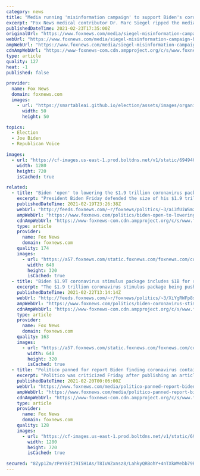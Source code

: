 ```yaml
---
category: news
title: "Media running 'misinformation campaign' to support Biden's coronavirus response: Siegel"
excerpt: "Fox News medical contributor Dr. Marc Siegel ripped the media on Tuesday for running a \"misinformation campaign\" and holding President Joe Biden and Former President Donald Trump to different standard"
publishedDateTime: 2021-02-23T17:35:00Z
originalUrl: "https://www.foxnews.com/media/siegel-misinformation-campaign-biden-trump-coronavirus-response"
webUrl: "https://www.foxnews.com/media/siegel-misinformation-campaign-biden-trump-coronavirus-response"
ampWebUrl: "https://www.foxnews.com/media/siegel-misinformation-campaign-biden-trump-coronavirus-response.amp"
cdnAmpWebUrl: "https://www-foxnews-com.cdn.ampproject.org/c/s/www.foxnews.com/media/siegel-misinformation-campaign-biden-trump-coronavirus-response.amp"
type: article
quality: 127
heat: -1
published: false

provider:
  name: Fox News
  domain: foxnews.com
  images:
    - url: "https://smartableai.github.io/election/assets/images/organizations/foxnews.com-50x50.jpg"
      width: 50
      height: 50

topics:
  - Election
  - Joe Biden
  - Republican Voice

images:
  - url: "https://cf-images.us-east-1.prod.boltdns.net/v1/static/694940094001/695da98a-70c0-49e2-90b2-2a02274119b1/f381a748-d0a9-40b2-8d42-d34f00f7a9a6/1280x720/match/image.jpg"
    width: 1280
    height: 720
    isCached: true

related:
  - title: "Biden 'open' to lowering the $1.9 trillion coronavirus package price tag"
    excerpt: "President Biden Friday defended the size of his $1.9 trillion coronavirus relief package even as he signaled to critics he'd be willing to make some trims to win their support. "
    publishedDateTime: 2021-02-19T23:26:38Z
    webUrl: "http://feeds.foxnews.com/~r/foxnews/politics/~3/ai3fUiWSmzo/biden-open-to-lowering-the-1-9t-coronavirus-package-price-tag"
    ampWebUrl: "https://www.foxnews.com/politics/biden-open-to-lowering-the-1-9t-coronavirus-package-price-tag.amp"
    cdnAmpWebUrl: "https://www-foxnews-com.cdn.ampproject.org/c/s/www.foxnews.com/politics/biden-open-to-lowering-the-1-9t-coronavirus-package-price-tag.amp"
    type: article
    provider:
      name: Fox News
      domain: foxnews.com
    quality: 174
    images:
      - url: "https://a57.foxnews.com/static.foxnews.com/foxnews.com/content/uploads/2021/02/640/320/AP21050716058409.jpg?ve=1&tl=1"
        width: 640
        height: 320
        isCached: true
  - title: "Biden $1.9T coronavirus stimulus package includes $1B for racial justice provisions for farmers"
    excerpt: "The $1.9 trillion coronavirus stimulus package being pushed by President Biden puts more than $1 billion toward \"socially disadvantaged\" farmers and related groups — including an equity commission, agricultural training and other assistance to advance racial justice in farming."
    publishedDateTime: 2021-02-22T13:14:14Z
    webUrl: "http://feeds.foxnews.com/~r/foxnews/politics/~3/XiYgRWFp8sE/biden-coronavirus-stimulus-racial-justice-black-farmers"
    ampWebUrl: "https://www.foxnews.com/politics/biden-coronavirus-stimulus-racial-justice-black-farmers.amp"
    cdnAmpWebUrl: "https://www-foxnews-com.cdn.ampproject.org/c/s/www.foxnews.com/politics/biden-coronavirus-stimulus-racial-justice-black-farmers.amp"
    type: article
    provider:
      name: Fox News
      domain: foxnews.com
    quality: 163
    images:
      - url: "https://a57.foxnews.com/static.foxnews.com/foxnews.com/content/uploads/2021/02/640/320/AP21040536104907.jpg?ve=1&tl=1"
        width: 640
        height: 320
        isCached: true
  - title: "Politico panned for report Biden finding coronavirus containment 'out of his control'"
    excerpt: "Politico was criticized Friday after publishing an article suggesting that President Biden is finding out how much containing the coronavirus pandemic is \"out of his control\", with critics suggesting the publication was conveniently resetting expectations for someone who vowed to \"shut down\" the virus during his campaign."
    publishedDateTime: 2021-02-20T00:06:00Z
    webUrl: "https://www.foxnews.com/media/politico-panned-report-biden-coronavirus-containment-control"
    ampWebUrl: "https://www.foxnews.com/media/politico-panned-report-biden-coronavirus-containment-control.amp"
    cdnAmpWebUrl: "https://www-foxnews-com.cdn.ampproject.org/c/s/www.foxnews.com/media/politico-panned-report-biden-coronavirus-containment-control.amp"
    type: article
    provider:
      name: Fox News
      domain: foxnews.com
    quality: 128
    images:
      - url: "https://cf-images.us-east-1.prod.boltdns.net/v1/static/694940094001/fb3ea36b-8ddf-4bf9-962e-95ccdac9293a/db70fa60-ab05-4327-b026-dbd89869e341/1280x720/match/image.jpg"
        width: 1280
        height: 720
        isCached: true

secured: "8Zyp1Zm/zPeY8EtI9I5H1As/T8IuWZxnsz8/LahkyQRBohY+4nTXkWMebb79RzieYL0rfW8jBZ8rIS6t/ck+9qdam9EPj4BFFjrDOtwAiXUtVkZ5vBwSnyXrgGFMSjxDxQXWX4m5J9fvyVVqK7feUX/le4ASUT18nz3+1OhPlBVwU4RUMEePLipXeZiVztmLaIJruwJgPhIe4kuedAD8vgvLLe7Zbfs3pPVMUlojTzP8+mDgg2Zm1cmDHw2rc1EztoP8U75ZSwAcTwdHk7XnvYfv8OnT88B0LZ0tExmp79t3m3s3aTnRrMwhoUBXSoPKV5D6faPrm9FoAq4iSUDEktrIuVv7NCPtBzQnwoCStww=;pKaUh99x5r2aIHDAKahEKA=="
---
```


